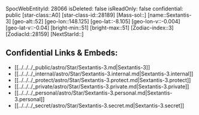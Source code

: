 ﻿---
location: [-8.105,148.125,52]
type: Star
tags:
- astro/Star

---
SpocWebEntityId: 28066
isDeleted: false
isReadOnly: false
confidential: public
[star-class::A0]
[star-class-id::28189]
[Mass-sol::]
[name::Sextantis-3]
[geo-alt::52]
[geo-lon::148.125]
[geo-lat::-8.105]
[geo-lon-v::-0.004]
[geo-lat-v::-0.04]
[bright-min::51]
[bright-max::51]
[Zodiac-index::3]
[ZodiacId::28159]
[NextStarId::]



## Confidential Links & Embeds: 
- [[../../../_public/astro/Star/Sextantis-3.md|Sextantis-3]] 
- [[../../../_internal/astro/Star/Sextantis-3.internal.md|Sextantis-3.internal]] 
- [[../../../_protect/astro/Star/Sextantis-3.protect.md|Sextantis-3.protect]] 
- [[../../../_private/astro/Star/Sextantis-3.private.md|Sextantis-3.private]] 
- [[../../../_personal/astro/Star/Sextantis-3.personal.md|Sextantis-3.personal]] 
- [[../../../_secret/astro/Star/Sextantis-3.secret.md|Sextantis-3.secret]] 
